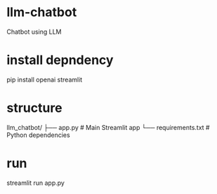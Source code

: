 # llm-chatbot
Chatbot using LLM

# install depndency
pip install openai streamlit

# structure
llm_chatbot/
├── app.py               # Main Streamlit app
└── requirements.txt     # Python dependencies

# run
streamlit run app.py
